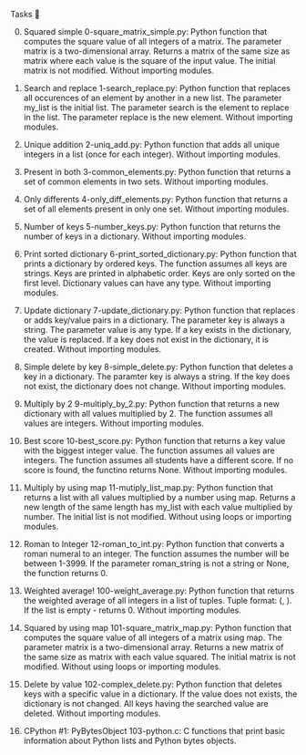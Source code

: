 Tasks 📃

0. Squared simple
0-square_matrix_simple.py: Python function that computes the square value of all integers of a matrix.
The parameter matrix is a two-dimensional array.
Returns a matrix of the same size as matrix where each value is the square of the input value.
The initial matrix is not modified.
Without importing modules.

1. Search and replace
1-search_replace.py: Python function that replaces all occurences of an element by another in a new list.
The parameter my_list is the initial list.
The parameter search is the element to replace in the list.
The parameter replace is the new element.
Without importing modules.

2. Unique addition
2-uniq_add.py: Python function that adds all unique integers in a list (once for each integer).
Without importing modules.

3. Present in both
3-common_elements.py: Python function that returns a set of common elements in two sets.
Without importing modules.

4. Only differents
4-only_diff_elements.py: Python function that returns a set of all elements present in only one set.
Without importing modules.

5. Number of keys
5-number_keys.py: Python function that returns the number of keys in a dictionary.
Without importing modules.

6. Print sorted dictionary
6-print_sorted_dictionary.py: Python function that prints a dictionary by ordered keys.
The function assumes all keys are strings.
Keys are printed in alphabetic order.
Keys are only sorted on the first level.
Dictionary values can have any type.
Without importing modules.

7. Update dictionary
7-update_dictionary.py: Python function that replaces or adds key/value pairs in a dictionary.
The parameter key is always a string.
The parameter value is any type.
If a key exists in the dictionary, the value is replaced.
If a key does not exist in the dictionary, it is created.
Without importing modules.

8. Simple delete by key
8-simple_delete.py: Python function that deletes a key in a dictionary.
The paramter key is always a string.
If the key does not exist, the dictionary does not change.
Without importing modules.

9. Multiply by 2
9-multiply_by_2.py: Python function that returns a new dictionary with all values multiplied by 2.
The function assumes all values are integers.
Without importing modules.

10. Best score
10-best_score.py: Python function that returns a key value with the biggest integer value.
The function assumes all values are integers.
The function assumes all students have a different score.
If no score is found, the functino returns None.
Without importing modules.

11. Multiply by using map
11-mutiply_list_map.py: Python function that returns a list with all values multiplied by a number using map.
Returns a new length of the same length has my_list with each value multiplied by number.
The initial list is not modified.
Without using loops or importing modules.

12. Roman to Integer
12-roman_to_int.py: Python function that converts a roman numeral to an integer.
The function assumes the number will be between 1-3999.
If the parameter roman_string is not a string or None, the function returns 0.

13. Weighted average!
100-weight_average.py: Python function that returns the weighted average of all integers in a list of tuples.
Tuple format: (<score>, <weight>).
If the list is empty - returns 0.
Without importing modules.

14. Squared by using map
101-square_matrix_map.py: Python function that computes the square value of all integers of a matrix using map.
The parameter matrix is a two-dimensional array.
Returns a new matrix of the same size as matrix with each value squared.
The initial matrix is not modified.
Without using loops or importing modules.

15. Delete by value
102-complex_delete.py: Python function that deletes keys with a specific value in a dictionary.
If the value does not exists, the dictionary is not changed.
All keys having the searched value are deleted.
Without importing modules.

16. CPython #1: PyBytesObject
103-python.c: C functions that print basic information about Python lists and Python bytes objects.

